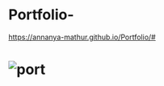 # Portfolio- 
https://annanya-mathur.github.io/Portfolio/#
# ![port](https://user-images.githubusercontent.com/68476475/114417953-ae50d280-9bcf-11eb-9493-e503a547b089.png)

